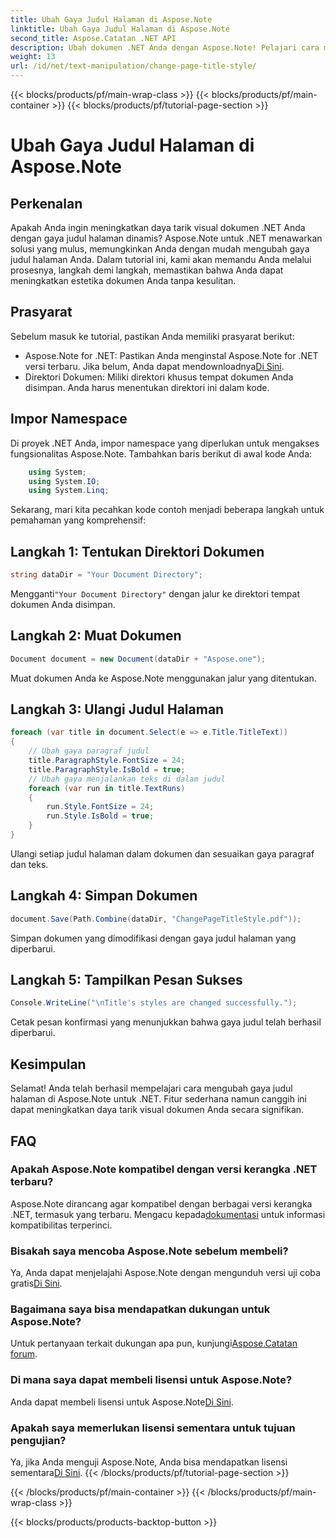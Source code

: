```yaml
---
title: Ubah Gaya Judul Halaman di Aspose.Note
linktitle: Ubah Gaya Judul Halaman di Aspose.Note
second_title: Aspose.Catatan .NET API
description: Ubah dokumen .NET Anda dengan Aspose.Note! Pelajari cara mengubah gaya judul halaman dengan mudah. Tingkatkan estetika dalam beberapa langkah sederhana.
weight: 13
url: /id/net/text-manipulation/change-page-title-style/
---
```


{{< blocks/products/pf/main-wrap-class >}}
{{< blocks/products/pf/main-container >}}
{{< blocks/products/pf/tutorial-page-section >}}

# Ubah Gaya Judul Halaman di Aspose.Note

## Perkenalan
Apakah Anda ingin meningkatkan daya tarik visual dokumen .NET Anda dengan gaya judul halaman dinamis? Aspose.Note untuk .NET menawarkan solusi yang mulus, memungkinkan Anda dengan mudah mengubah gaya judul halaman Anda. Dalam tutorial ini, kami akan memandu Anda melalui prosesnya, langkah demi langkah, memastikan bahwa Anda dapat meningkatkan estetika dokumen Anda tanpa kesulitan.
## Prasyarat
Sebelum masuk ke tutorial, pastikan Anda memiliki prasyarat berikut:
-  Aspose.Note for .NET: Pastikan Anda menginstal Aspose.Note for .NET versi terbaru. Jika belum, Anda dapat mendownloadnya[Di Sini](https://releases.aspose.com/note/net/).
- Direktori Dokumen: Miliki direktori khusus tempat dokumen Anda disimpan. Anda harus menentukan direktori ini dalam kode.
## Impor Namespace
Di proyek .NET Anda, impor namespace yang diperlukan untuk mengakses fungsionalitas Aspose.Note. Tambahkan baris berikut di awal kode Anda:
```csharp
    using System;
    using System.IO;
    using System.Linq;
```
Sekarang, mari kita pecahkan kode contoh menjadi beberapa langkah untuk pemahaman yang komprehensif:
## Langkah 1: Tentukan Direktori Dokumen
```csharp
string dataDir = "Your Document Directory";
```
 Mengganti`"Your Document Directory"` dengan jalur ke direktori tempat dokumen Anda disimpan.
## Langkah 2: Muat Dokumen
```csharp
Document document = new Document(dataDir + "Aspose.one");
```
Muat dokumen Anda ke Aspose.Note menggunakan jalur yang ditentukan.
## Langkah 3: Ulangi Judul Halaman
```csharp
foreach (var title in document.Select(e => e.Title.TitleText))
{
    // Ubah gaya paragraf judul
    title.ParagraphStyle.FontSize = 24;
    title.ParagraphStyle.IsBold = true;
    // Ubah gaya menjalankan teks di dalam judul
    foreach (var run in title.TextRuns)
    {
        run.Style.FontSize = 24;
        run.Style.IsBold = true;
    }
}
```
Ulangi setiap judul halaman dalam dokumen dan sesuaikan gaya paragraf dan teks.
## Langkah 4: Simpan Dokumen
```csharp
document.Save(Path.Combine(dataDir, "ChangePageTitleStyle.pdf"));
```
Simpan dokumen yang dimodifikasi dengan gaya judul halaman yang diperbarui.
## Langkah 5: Tampilkan Pesan Sukses
```csharp
Console.WriteLine("\nTitle's styles are changed successfully.");
```
Cetak pesan konfirmasi yang menunjukkan bahwa gaya judul telah berhasil diperbarui.
## Kesimpulan
Selamat! Anda telah berhasil mempelajari cara mengubah gaya judul halaman di Aspose.Note untuk .NET. Fitur sederhana namun canggih ini dapat meningkatkan daya tarik visual dokumen Anda secara signifikan.
## FAQ
### Apakah Aspose.Note kompatibel dengan versi kerangka .NET terbaru?
 Aspose.Note dirancang agar kompatibel dengan berbagai versi kerangka .NET, termasuk yang terbaru. Mengacu kepada[dokumentasi](https://reference.aspose.com/note/net/) untuk informasi kompatibilitas terperinci.
### Bisakah saya mencoba Aspose.Note sebelum membeli?
 Ya, Anda dapat menjelajahi Aspose.Note dengan mengunduh versi uji coba gratis[Di Sini](https://releases.aspose.com/).
### Bagaimana saya bisa mendapatkan dukungan untuk Aspose.Note?
 Untuk pertanyaan terkait dukungan apa pun, kunjungi[Aspose.Catatan forum](https://forum.aspose.com/c/note/28).
### Di mana saya dapat membeli lisensi untuk Aspose.Note?
 Anda dapat membeli lisensi untuk Aspose.Note[Di Sini](https://purchase.aspose.com/buy).
### Apakah saya memerlukan lisensi sementara untuk tujuan pengujian?
 Ya, jika Anda menguji Aspose.Note, Anda bisa mendapatkan lisensi sementara[Di Sini](https://purchase.aspose.com/temporary-license/).
{{< /blocks/products/pf/tutorial-page-section >}}

{{< /blocks/products/pf/main-container >}}
{{< /blocks/products/pf/main-wrap-class >}}

{{< blocks/products/products-backtop-button >}}
